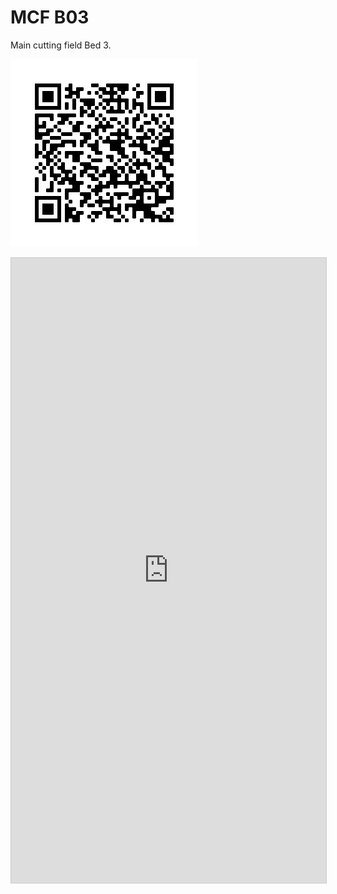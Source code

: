 # MCF B03

Main cutting field Bed 3.

![mcf-b01](img/mcf-b03.png)

<iframe class="airtable-embed" 
  src="https://airtable.com/embed/shrHAIP6S8mgPpSHy?backgroundColor=yellow&viewControls=on"
  frameborder="0" 
  onmousewheel="" 
  width="100%" 
  height="1000" 
  style="background: 
  transparent; 
  border: 1px solid #ccc;">
</iframe>


